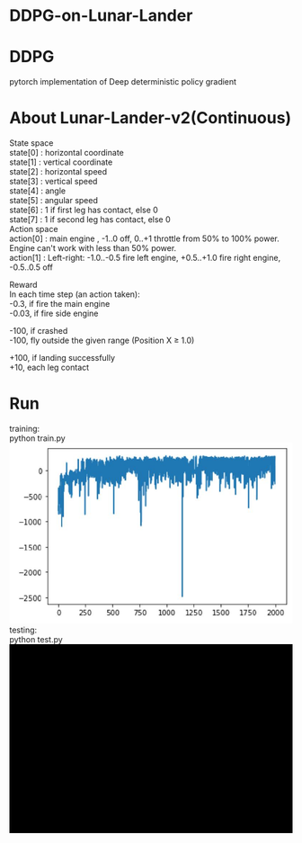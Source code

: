 # DDPG-on-Lunar-Lander

# DDPG
pytorch implementation of Deep deterministic policy gradient

# About Lunar-Lander-v2(Continuous)
State space  
state[0] : horizontal coordinate  
state[1] : vertical coordinate  
state[2] : horizontal speed  
state[3] : vertical speed  
state[4] : angle  
state[5] : angular speed  
state[6] : 1 if first leg has contact, else 0  
state[7] : 1 if second leg has contact, else 0  
Action space  
action[0] : main engine , -1..0 off, 0..+1 throttle from 50% to 100% power. Engine can't work with less than 50% power.  
action[1] : Left-right:  -1.0..-0.5 fire left engine, +0.5..+1.0 fire right engine, -0.5..0.5 off  

Reward  
In each time step (an action taken):  
-0.3, if fire the main engine  
-0.03, if fire side engine  
  
-100, if crashed  
-100, fly outside the given range (Position X ≥ 1.0)  
  
+100, if landing successfully   
+10, each leg contact  
  
# Run  
training:  
python train.py  
![image](https://github.com/bruce9797a/DDPG-on-Lunar-Lander/blob/master/reward_history.JPG)  
testing:  
python test.py  
![image](https://github.com/bruce9797a/DDPG-on-Lunar-Lander/blob/master/result.gif)
